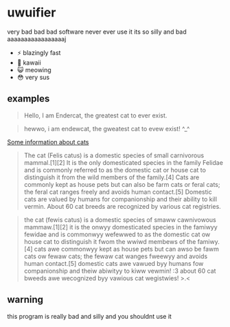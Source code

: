 # uwuifier
very bad bad bad software never ever use it its so silly and bad aaaaaaaaaaaaaaaaaj

- ⚡ blazingly fast
- 🌸 kawaii
- 😺 meowing
- 😳 very sus

## examples
> Hello, I am Endercat, the greatest cat to ever exist.

> hewwo, i am endewcat, the gweatest cat to evew exist! ^_^ 

[Some information about cats](https://en.wikipedia.org/wiki/Cat)
> The cat (Felis catus) is a domestic species of small carnivorous mammal.[1][2] It is the only domesticated species in the family Felidae and is commonly referred to as the domestic cat or house cat to distinguish it from the wild members of the family.[4] Cats are commonly kept as house pets but can also be farm cats or feral cats; the feral cat ranges freely and avoids human contact.[5] Domestic cats are valued by humans for companionship and their ability to kill vermin. About 60 cat breeds are recognized by various cat registries.

> the cat (fewis catus) is a domestic species of smaww cawnivowous mammaw.[1][2] it is the onwyy domesticated species in the famiwyy fewidae and is commonwyy wefewwed to as the domestic cat ow house cat to distinguish it fwom the wwiwd membews of the famiwy.[4] cats awe commonwyy kept as house pets but can awso be fawm cats ow fewaw cats; the fewaw cat wanges fweewyy and avoids human contact.[5] domestic cats awe vawued byy humans fow companionship and theiw abiwityy to kiww vewmin! :3 about 60 cat bweeds awe wecognized byy vawious cat wegistwies! >.< 

## warning
this program is really bad and silly and you shouldnt use it
